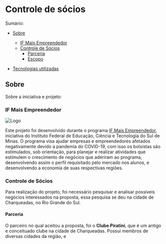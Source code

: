 # Controle de sócios
Sumário:

- [Sobre](#sobre)

  - [IF Mais Empreendedor](#if-mais-empreendedor)
  - [Controle de Sócios](#controle-de-socios)
    - [Parceria](#parceria)
    - [Escopo](#escopo)

- [Tecnologias utilizadas](#tecnologias)

  

## Sobre

<p> Sobre a iniciativa e projeto: </p>

<h3 id="if-mais-empreendedor"> IF Mais Empreendedor </h3>

![Logo](https://iffarroupilha.edu.br/images/pequena.jpg)

Este projeto foi desenvolvido durante o programa [IF Mais Empreendedor](https://ifap.edu.br/index.php/mais-noticias/if-mais-empreendedor), iniciativa do Instituto Federal de Educação, Ciência e Tecnologia do Sul de Minas. O programa visa ajudar empresas e empreendedores afetados negativamente devido a pandemia do COVID-19, com isso os bolsistas são estimulados, sob orientação, para planejar e realizar atividades que estímulem o crescimento de negócios que aderiram ao programa, desenvolvendo assim o perfil requisitado pelo mercado nos alunos, e desenvolvendo a economia de suas respectivas regiões.



<h3 id="controle-de-socios"> Controle de Sócios </h3>

Para realização do projeto, foi necessário pesquisar e analisar possíveis negócios interessados na proposta, essa pesquisa se deu na cidade de Charqueadas, no Rio Grande do Sul. 

<h4 id="parceria"> Parceria </h4>

O parceiro no qual aceitou a proposta, foi o **Clube Piratini**, que é um antigo e conceituado clube na cidade de Charqueadas. Possui membros de diversas cidades da região, e
